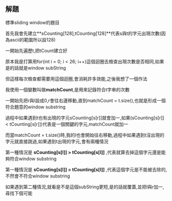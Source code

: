 ## 解題
標準sliding window的題目

首先我會先建立**sCounting[128],tCounting[128]**代表s與t的字元出現次數(因為ascii的範圍所以設128)

一開始先遍歷t,把tCount建立好

原本我是打算用for(int i = 0; i < 26; i++)這個迴圈去檢查出現次數是否相同,如果是的話就是window subString

但這樣每次檢查都需要用這個迴圈,會消耗許多效能,之後我想了一個作法

我使用一個變數叫做**matchCount**,是用來記錄符合t字串的次數

一開始先把r與l設成0,r會往右邊移動,直到matchCount = t.size(),也就是形成一個符合題意的window substring

過程中如果遇到t也有出現的字元sCounting[s[r]]就會加一,如果(sCounting[s[r]] < tCounting[s[r]])代表是一個關鍵的字元,matchCount就加一

而當matchCount = t.size()時,我的l也會開始往右移動,過程中如果遇到t沒出現的字元就直接跳過,如果遇到t出現的字元,會有兩種情況

第一種情況是 **sCounting[s[l]] > tCounting[s[l]]** ,代表就算去掉這個字元還是能夠符合window substring

第一種情況是 **sCounting[s[l]] = tCounting[s[l]]** ,代表這個字元是不能被去除的,不然會不符合window substring

如果遇到第二種情況,就看是不是這個subString更短,是的話就覆蓋,並把l與r加一,尋找下個可能